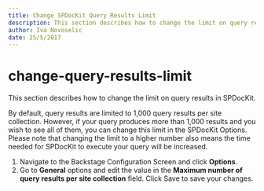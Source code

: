 ```yaml
---
title: Change SPDocKit Query Results Limit
description: This section describes how to change the limit on query results in SPDocKit.
author: Iva Novoselic
date: 25/5/2017
---
```


# change-query-results-limit

This section describes how to change the limit on query results in SPDocKit.

By default, query results are limited to 1,000 query results per site collection. However, if your query produces more than 1,000 results and you wish to see all of them, you can change this limit in the SPDocKit Options. Please note that changing the limit to a higher number also means the time needed for SPDocKit to execute your query will be increased.

1. Navigate to the Backstage Configuration Screen and click **Options**.
2. Go to **General** options and edit the value in the **Maximum number of query results per site collection** field. Click Save to save your changes.

